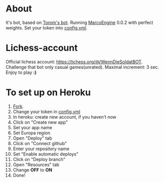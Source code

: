 # About

It's bot, based on [Torom's bot](https://github.com/Torom/BotLi). Running [MarcoEngine](https://github.com/MarcoNITE/MarcoEngine) 0.0.2 with perfect weights. Set your token into [config.yml](./config.yml#1). 

# Lichess-account

Official lichess account: https://lichess.org/@/WennDieSoldatBOT. Challenge that bot only casual games(unrated). Maximal increment: 3 sec. Enjoy to play __:)__

# To set up on Heroku
1. [Fork](https://github.com/WennMarcoRTX/MarcoEngineBOT/fork).
2. Change your token in [config.yml](./config.yml)
3. In heroku: create new account, if you haven't now
4. Click on "Create new app"
5. Set your app name
6. Set Europa region
7. Open "Deploy" tab
8. Click on "Connect github"
9. Enter your repository name
10. Set "Enable automatic deploys"
11. Click on "Deploy branch"
12. Open "Resources" tab
13. Change __OFF__ to __ON__
14. Done! 
